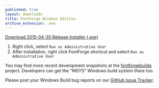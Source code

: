 ```yaml
---
published: true
layout: downloads
title: FontForge Windows Edition
archive_extension: .exe
---
```


<a class="btn btn-primary btn-large default" href="https://github.com/fontforge/fontforge/releases/download/20150430/FontForge-2015-04-30-Windows.exe">
  Download 2015-04-30 Release Installer (.exe)
</a>

1. Right click, select `Run as Administrative User`
2. After installation, right click FontForge shortcut and select `Run as Administrative User`

You may find more recent development snapshots at the [fontforgebuilds] project.
Developers can get the "MSYS" Windows build system there too.

Please post your Windows Build bug reports on our [GitHub Issue Tracker].

[fontforgebuilds]: http://sourceforge.net/projects/fontforgebuilds/
[GitHub Issue Tracker]: https://github.com/fontforge/fontforge/issues/
